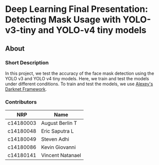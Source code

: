 # Deep Learning Final Presentation: Detecting Mask Usage with YOLO-v3-tiny and YOLO-v4 tiny models

## About

### Short Description

In this project, we test the accuracy of the face mask detection using the YOLO v3 and YOLO v4 tiny models. Here, we train and test the models under different conditions. 
To train and test the models, we use [Alexey's Darknet Framework](https://github.com/AlexeyAB/darknet).

### Contributors

NRP | Name
--- | ----
c14180003 | August Berlin T
c14180048 | Eric Saputra L
c14180049 | Steven Adhi
c14180086 | Kevin Giovanni
c14180141 | Vincent Natanael

